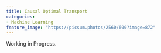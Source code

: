 ```yaml
---
title: Causal Optimal Transport
categories:
- Machine Learning
feature_image: "https://picsum.photos/2560/600?image=872"
---
```


Working in Progress.
